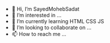 - 👋 Hi, I’m SayedMohebSadat
- 👀 I’m interested in ...
- 🌱 I’m currently learning HTML CSS JS
- 💞️ I’m looking to collaborate on ...
- 📫 How to reach me ...

<!---
Sayedmohebsadat460/Sayedmohebsadat460 is a ✨ special ✨ repository because its `README.md` (this file) appears on your GitHub profile.
You can click the Preview link to take a look at your changes.
--->

